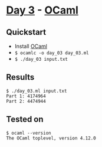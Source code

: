 # [Day 3](https://adventofcode.com/2021/day/3) - [OCaml](https://ocaml.org/)

## Quickstart
* Install [OCaml](https://ocaml.org/learn/tutorials/up_and_running.html)
* `$ ocamlc -o day_03 day_03.ml`
* `$ ./day_03 input.txt`

## Results
```console
$ ./day_03.ml input.txt
Part 1: 4174964
Part 2: 4474944
```

## Tested on
```console
$ ocaml --version
The OCaml toplevel, version 4.12.0
```